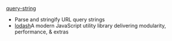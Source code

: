 [query-string](https://github.com/sindresorhus/query-string)

* Parse and stringify URL query strings
* [lodash](https://github.com/lodash/lodash)A modern JavaScript utility library delivering modularity, performance, & extras

### 



